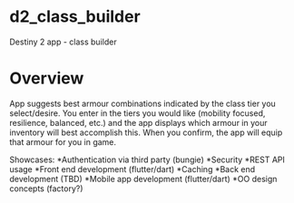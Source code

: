 # d2_class_builder

Destiny 2 app - class builder

# Overview

App suggests best armour combinations indicated by the class tier you select/desire. You enter in the tiers you would like (mobility focused, resilience, balanced, etc.) and the app displays which armour in your inventory will best accomplish this. When you confirm, the app will equip that armour for you in game. 

Showcases:
*Authentication via third party (bungie)
*Security
*REST API usage
*Front end development (flutter/dart)
*Caching 
*Back end development (TBD)
*Mobile app development (flutter/dart)
*OO design concepts (factory?)
